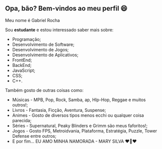 ## Opa, bão? Bem-vindos ao meu perfil 😄

Meu nome é Gabriel Rocha

Sou **estudante** e estou interessado saber mais sobre:
- Programação;
- Desenvolvimento de Software;
- Desenvolvimento de Jogos;
- Desenvolvimento de Aplicativos;
- FrontEnd;
- BackEnd;
- JavaScript;
- CSS;
- C++.

Também gosto de outras coisas como:
- Músicas - MPB, Pop, Rock, Samba, ap, HIp-Hop, Reggae e muitos outros!;
- Livros - Fantasia, Ficção, Aventura, Suspense;
- Animes - Gosto de diversos tipos menos ecchi ou qualquer coisa parecida;
- Séries - Supernatural, Peaky Blinders e Grimm são meus faforitos!;
- Jogos - Gosto FPS, Metroidvania, Plataforma, Estratégia, Puzzle, Tower Defense entre outros;
- E por fim... EU AMO MINHA NAMORADA - MARY SILVA ❤💜❤
